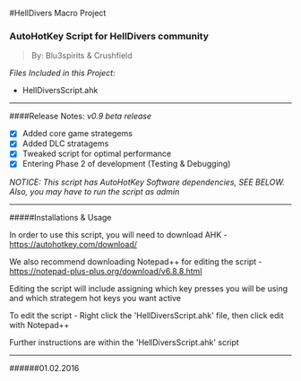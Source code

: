
#HellDivers Macro Project

<h3>AutoHotKey Script for HellDivers community</h3>

> By: Blu3spirits & Crushfield

_Files Included in this Project:_
- HellDiversScript.ahk

---

####Release Notes:
_v0.9 beta release_

- [x] Added core game strategems
- [x] Added DLC stratagems
- [x] Tweaked script for optimal performance
- [x] Entering Phase 2 of development (Testing & Debugging)

_NOTICE: This script has AutoHotKey Software dependencies, SEE BELOW. Also, you may have to run the script as admin_

---

#####Installations & Usage

In order to use this script, you will need to download AHK - https://autohotkey.com/download/

We also recommend downloading Notepad++ for editing the script - https://notepad-plus-plus.org/download/v6.8.8.html

Editing the script will include assigning which key presses you will be using and which strategem hot keys you want active

To edit the script - Right click the 'HellDiversScript.ahk' file, then click edit with Notepad++

Further instructions are within the 'HellDiversScript.ahk' script


---

######01.02.2016


